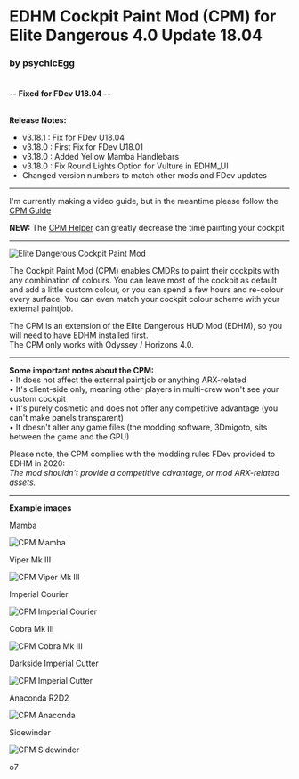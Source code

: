 # EDHM Cockpit Paint Mod (CPM) for Elite Dangerous 4.0 Update 18.04

### by psychicEgg<br><br>

**-- Fixed for FDev U18.04 --**<br><br>

**Release Notes:**
- v3.18.1 : Fix for FDev U18.04
- v3.18.0 : First Fix for FDev U18.01
- v3.18.0 : Added Yellow Mamba Handlebars
- v3.18.0 : Fix Round Lights Option for Vulture in EDHM_UI
- Changed version numbers to match other mods and FDev updates

-------------------------------------------------------------------------

I'm currently making a video guide, but in the meantime please follow the [CPM Guide](https://github.com/psychicEgg/EDHM/blob/main/Odyssey/3rdPartyMods/CockpitPaintMod/CPM-Guide.md)

**NEW:** The [CPM Helper](https://github.com/psychicEgg/EDHM/tree/main/Odyssey/3rdPartyMods/CockpitPaintMod/CPM-Helper) can greatly decrease the time painting your cockpit

-------------------------------------------------------------------------
![Elite Dangerous Cockpit Paint Mod](https://forums.frontier.co.uk/attachments/cpm-title-png.316467/?raw=true)


The Cockpit Paint Mod (CPM) enables CMDRs to paint their cockpits with any combination of colours. You can leave most of the cockpit as default and add a little custom colour, or you can spend a few hours and re-colour every surface. You can even match your cockpit colour scheme with your external paintjob.

The CPM is an extension of the Elite Dangerous HUD Mod (EDHM), so you will need to have EDHM installed first.<br>
The CPM only works with Odyssey / Horizons 4.0.

-------------------------------------------------------------------------

**Some important notes about the CPM:**<br>
• It does not affect the external paintjob or anything ARX-related<br>
• It's client-side only, meaning other players in multi-crew won't see your custom cockpit<br>
• It's purely cosmetic and does not offer any competitive advantage (you can't make panels transparent)<br>
• It doesn't alter any game files (the modding software, 3Dmigoto, sits between the game and the GPU)<br>

Please note, the CPM complies with the modding rules FDev provided to EDHM in 2020:<br>
_The mod shouldn't provide a competitive advantage, or mod ARX-related assets._

-------------------------------------------------------------------------

**Example images**

Mamba

![CPM Mamba](https://forums.frontier.co.uk/attachments/mamba1-png.316468/?raw=true)

Viper Mk III

![CPM Viper Mk III](https://forums.frontier.co.uk/attachments/vipermk3-png.316469/?raw=true)

Imperial Courier

![CPM Imperial Courier](https://forums.frontier.co.uk/attachments/courier-jpg.316473/?raw=true)

Cobra Mk III

![CPM Cobra Mk III](https://forums.frontier.co.uk/attachments/pink-wafer-1-jpg.319999/?raw=true)

Darkside Imperial Cutter

![CPM Imperial Cutter](https://forums.frontier.co.uk/attachments/darkside-cutter-jpg.316609/?raw=true)

Anaconda R2D2

![CPM Anaconda](https://forums.frontier.co.uk/attachments/cpm-anaconda-r2d2-jpg.321713/?raw=true)

Sidewinder

![CPM Sidewinder](https://forums.frontier.co.uk/attachments/sidewinder-jpg.316475/?raw=true)


o7
